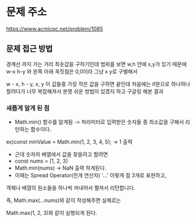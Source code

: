 # 문제 주소 
https://www.acmicpc.net/problem/1085

## 문제 접근 방법 
경계선 까지 가는 거리 최솟값을 구하기인데 범위를 보면 w,h 안에 x,y가 있기 때문에 w-x h-y 와 왼쪽 아래 꼭짓점은 0,0이라 그냥 x y로 구별해서 

w - x, h - y, x, y 이 값들중 가장 작은 값을 구하면 끝인데 처음에는 if문으로 하나하나 할려다가 너무 복잡해져서 분명 쉬운 방법이 있겠지 하고 구글링 해본 결과 

### 새롭게 알게 된 점 
* Math.min() 함수를 알게됨 -> 파라미터로 입력받은 숫자들 중 최소값을 구해서 리턴하는 함수이다. 

ex)const minValue = Math.min(1, 2, 3, 4, 5); -> 1 출력 
* 근데 숫자의 배열에서 값을 찾을려고 할려면 
* const nums = [1, 2, 3] 
* Math.min(nums) -> NaN 출력 하게된다. 
* 이때는 Spread Operator(전개 연산자) '...' 이렇게 점 3개로 표현하고,

객체나 배열의 원소들을 하나씩 꺼내어서 펼쳐서 리턴합니다.

즉, Math.max(...nums)와 같이 작성해주면 실제로는

Math.max(1, 2, 3)와 같이 실행되게 된다.
